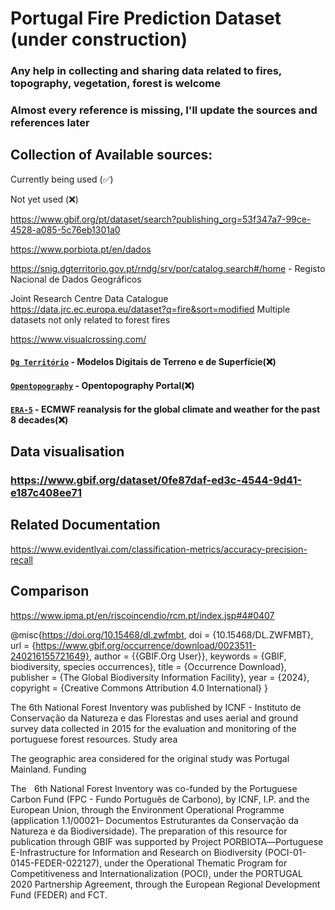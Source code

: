# Portugal Fire Prediction Dataset (under construction)

### Any help in collecting and sharing data related to fires, topography, vegetation, forest is welcome


### Almost every reference is missing, I'll update the sources and references later

## Collection of Available sources:

Currently being used (✅)

Not yet used (❌)

https://www.gbif.org/pt/dataset/search?publishing_org=53f347a7-99ce-4528-a085-5c76eb1301a0

https://www.porbiota.pt/en/dados

https://snig.dgterritorio.gov.pt/rndg/srv/por/catalog.search#/home - Registo Nacional de Dados Geográficos

Joint Research Centre Data Catalogue https://data.jrc.ec.europa.eu/dataset?q=fire&sort=modified Multiple datasets not only related to forest fires

https://www.visualcrossing.com/


#### [`Dg Território`](https://www.dgterritorio.gov.pt/cartografia/cartografia-topografica/modelos-digitais-do-terreno?language=en) - Modelos Digitais de Terreno e de Superfície(❌) 

#### [`Opentopography`](https://portal.opentopography.org/datasets) - Opentopography Portal(❌) 

#### [`ERA-5`](https://cds.climate.copernicus.eu/cdsapp#!/software/app-era5-explorer?tab=appcode) - ECMWF reanalysis for the global climate and weather for the past 8 decades(❌)

## Data visualisation


### https://www.gbif.org/dataset/0fe87daf-ed3c-4544-9d41-e187c408ee71


## Related Documentation

https://www.evidentlyai.com/classification-metrics/accuracy-precision-recall


## Comparison
https://www.ipma.pt/en/riscoincendio/rcm.pt/index.jsp#4#0407

@misc{https://doi.org/10.15468/dl.zwfmbt,
  doi = {10.15468/DL.ZWFMBT},
  url = {https://www.gbif.org/occurrence/download/0023511-240216155721649},
  author = {{GBIF.Org User}},
  keywords = {GBIF, biodiversity, species occurrences},
  title = {Occurrence Download},
  publisher = {The Global Biodiversity Information Facility},
  year = {2024},
  copyright = {Creative Commons Attribution 4.0 International}
}



The 6th National Forest Inventory was published by ICNF - Instituto de Conservação da Natureza e das Florestas and uses aerial and ground survey data collected in 2015 for the evaluation and monitoring of the portuguese forest resources.
Study area

The geographic area considered for the original study was Portugal Mainland.
Funding

The    6th National Forest Inventory was co-funded by the Portuguese Carbon Fund (FPC - Fundo Português de Carbono), by ICNF, I.P. and the European Union, through the Environment Operational Programme (application 1.1/00021– Documentos Estruturantes da Conservação da Natureza e da Biodiversidade). The preparation of this resource for publication through GBIF was supported by Project PORBIOTA―Portuguese E-Infrastructure for Information and Research on Biodiversity (POCI-01-0145-FEDER-022127), under the Operational Thematic Program for Competitiveness and Internationalization (POCI), under the PORTUGAL 2020 Partnership Agreement, through the European Regional Development Fund (FEDER) and FCT.

